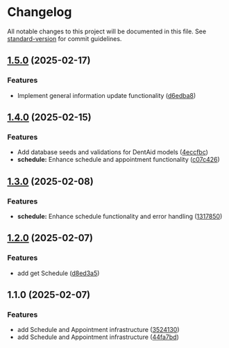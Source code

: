 # Changelog

All notable changes to this project will be documented in this file. See [standard-version](https://github.com/conventional-changelog/standard-version) for commit guidelines.

## [1.5.0](https://github.com/MaiGdev/dentaid_node_mongodb_api/compare/v1.4.2...v1.5.0) (2025-02-17)


### Features

* Implement general information update functionality ([d6edba8](https://github.com/MaiGdev/dentaid_node_mongodb_api/commit/d6edba85b6ca028cc39e441b5a08d7d26bb844b7))

## [1.4.0](https://github.com/MaiGdev/dentaid_node_mongodb_api/compare/v1.3.0...v1.4.0) (2025-02-15)


### Features

* Add database seeds and validations for DentAid models ([4eccfbc](https://github.com/MaiGdev/dentaid_node_mongodb_api/commit/4eccfbcd8189133d3fe3896682a93da580eed04a))
* **schedule:** Enhance schedule and appointment functionality ([c07c426](https://github.com/MaiGdev/dentaid_node_mongodb_api/commit/c07c426315075f48fc0c87fefbda75da1160937a))

## [1.3.0](https://github.com/MaiGdev/dentaid_node_mongodb_api/compare/v1.2.0...v1.3.0) (2025-02-08)


### Features

* **schedule:** Enhance schedule functionality and error handling ([1317850](https://github.com/MaiGdev/dentaid_node_mongodb_api/commit/13178509d469c23b1f390456e57f12945fe0b789))

## [1.2.0](https://github.com/MaiGdev/dentaid_node_mongodb_api/compare/v1.1.0...v1.2.0) (2025-02-07)


### Features

* add get Schedule ([d8ed3a5](https://github.com/MaiGdev/dentaid_node_mongodb_api/commit/d8ed3a5ca5af7c726c09a9fb793371a392b7a04f))

## 1.1.0 (2025-02-07)


### Features

* add Schedule and Appointment infrastructure ([3524130](https://github.com/MaiGdev/dentaid_node_mongodb_api/commit/35241308e344da9259f13c06a0a09c056496b022))
* add Schedule and Appointment infrastructure ([44fa7bd](https://github.com/MaiGdev/dentaid_node_mongodb_api/commit/44fa7bd3d828143ae8a302f1215ba8be699fa3e8))
